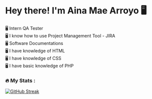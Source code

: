 # Hey there! I'm Aina Mae Arroyo 🖥️
<div>
 
🖥️ Intern QA Tester <br>
🖥️ I know how to use Project Management Tool - JIRA <br>
🖥️ Software Documentations <br>
🖥️ I have knowledge of HTML <br>
🖥️ I have knowledge of CSS <br>
🖥️ I have basic knowledge of PHP <br>

### :fire: My Stats :
[![GitHub Streak](https://github-readme-streak-stats.herokuapp.com?user=aynaxz&theme=dark)](https://git.io/streak-stats)
</div>
<!--
**aynaxz/aynaxz** is a ✨ _special_ ✨ repository because its `README.md` (this file) appears on your GitHub profile.
-->
